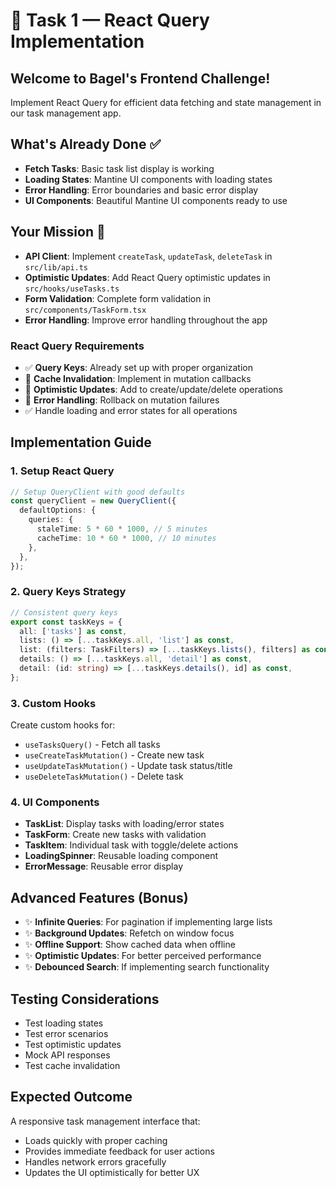 # 🥯 Task 1 — React Query Implementation

## Welcome to Bagel's Frontend Challenge!
Implement React Query for efficient data fetching and state management in our task management app.

## What's Already Done ✅
- **Fetch Tasks**: Basic task list display is working
- **Loading States**: Mantine UI components with loading states
- **Error Handling**: Error boundaries and basic error display
- **UI Components**: Beautiful Mantine UI components ready to use

## Your Mission 🔨
- **API Client**: Implement `createTask`, `updateTask`, `deleteTask` in `src/lib/api.ts`
- **Optimistic Updates**: Add React Query optimistic updates in `src/hooks/useTasks.ts`
- **Form Validation**: Complete form validation in `src/components/TaskForm.tsx`
- **Error Handling**: Improve error handling throughout the app

### React Query Requirements
- ✅ **Query Keys**: Already set up with proper organization
- 🔨 **Cache Invalidation**: Implement in mutation callbacks
- 🔨 **Optimistic Updates**: Add to create/update/delete operations  
- 🔨 **Error Handling**: Rollback on mutation failures
- ✅ Handle loading and error states for all operations

## Implementation Guide

### 1. Setup React Query
```typescript
// Setup QueryClient with good defaults
const queryClient = new QueryClient({
  defaultOptions: {
    queries: {
      staleTime: 5 * 60 * 1000, // 5 minutes
      cacheTime: 10 * 60 * 1000, // 10 minutes
    },
  },
});
```

### 2. Query Keys Strategy
```typescript
// Consistent query keys
export const taskKeys = {
  all: ['tasks'] as const,
  lists: () => [...taskKeys.all, 'list'] as const,
  list: (filters: TaskFilters) => [...taskKeys.lists(), filters] as const,
  details: () => [...taskKeys.all, 'detail'] as const,
  detail: (id: string) => [...taskKeys.details(), id] as const,
};
```

### 3. Custom Hooks
Create custom hooks for:
- `useTasksQuery()` - Fetch all tasks
- `useCreateTaskMutation()` - Create new task
- `useUpdateTaskMutation()` - Update task status/title
- `useDeleteTaskMutation()` - Delete task

### 4. UI Components
- **TaskList**: Display tasks with loading/error states
- **TaskForm**: Create new tasks with validation
- **TaskItem**: Individual task with toggle/delete actions
- **LoadingSpinner**: Reusable loading component
- **ErrorMessage**: Reusable error display

## Advanced Features (Bonus)
- ✨ **Infinite Queries**: For pagination if implementing large lists
- ✨ **Background Updates**: Refetch on window focus
- ✨ **Offline Support**: Show cached data when offline
- ✨ **Optimistic Updates**: For better perceived performance
- ✨ **Debounced Search**: If implementing search functionality

## Testing Considerations
- Test loading states
- Test error scenarios
- Test optimistic updates
- Mock API responses
- Test cache invalidation

## Expected Outcome
A responsive task management interface that:
- Loads quickly with proper caching
- Provides immediate feedback for user actions
- Handles network errors gracefully
- Updates the UI optimistically for better UX

